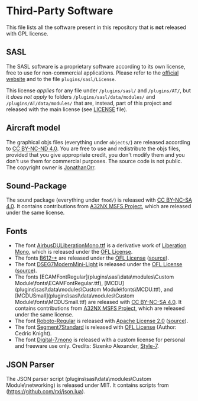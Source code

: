 # Third-Party Software

This file lists all the software present in this repository that is **not** released with GPL license.

## SASL
The SASL software is a proprietary software according to its own license, free to use for non-commercial applications. Please refer to the [official website](https://1-sim.com/) and to the file `plugins/sasl/License`.

This license *applies* for any file under `/plugins/sasl/` and `/plugins/AT/`, but it *does not apply* to folders `/plugins/sasl/data/modules/` and `/plugins/AT/data/modules/` that are, instead, part of this project and released with the main license (see [LICENSE](LICENSE) file).

## Aircraft model
The graphical objs files (everything under `objects/`) are released according to [CC BY-NC-ND 4.0](https://creativecommons.org/licenses/by-nc-nd/4.0/). You are free to use and redistribute the objs files, provided that you give appropriate credit, you don't modify them and you don't use them for commercial purposes. The source code is not public. The copyright owner is [JonathanOrr](https://github.com/JonathanOrr).

## Sound-Package
The sound package (everything under `fmod/`) is released with [CC BY-NC-SA 4.0](https://creativecommons.org/licenses/by-nc-sa/4.0/). It contains contributions from [A32NX MSFS Project](https://github.com/flybywiresim/a32nx), which are released under the same license.

## Fonts
- The font [AirbusDULiberationMono.ttf](plugins/sasl/data/modules/Custom%20Module/fonts/AirbusDULiberationMono.ttf) is a derivative work of [Liberation Mono](https://github.com/liberationfonts), which is released under the [OFL License](plugins/sasl/data/modules/Custom%20Module/fonts/OFL.txt).
- The fonts [B612-\*](plugins/sasl/data/modules/Custom%20Module/fonts) are released under the [OFL License](plugins/sasl/data/modules/Custom%20Module/fonts/OFL.txt) ([source](https://b612-font.com/)).
- The font [DSEG7ModernMini-Light](plugins/sasl/data/modules/Custom%20Module/fonts/DSEG7ModernMini-Light.ttf) is released under the [OFL License](plugins/sasl/data/modules/Custom%20Module/fonts/OFL.txt) ([source](https://github.com/keshikan/DSEG/)).
- The fonts [ECAMFontRegular](plugins\sasl\data\modules\Custom Module\fonts\ECAMFontRegular.ttf), [MCDU](plugins\sasl\data\modules\Custom Module\fonts\MCDU.ttf), and [MCDUSmall](plugins\sasl\data\modules\Custom Module\fonts\MCDUSmall.ttf) are released with [CC BY-NC-SA 4.0](https://creativecommons.org/licenses/by-nc-sa/4.0/). It contains contributions from [A32NX MSFS Project](https://github.com/flybywiresim/a32nx), which are released under the same license.
- The font [Roboto-Regular](plugins/sasl/data/modules/Custom%20Module/fonts/Roboto-Regular.ttf) is released with [Apache License 2.0](https://www.apache.org/licenses/LICENSE-2.0.html) ([source](https://fonts.google.com/specimen/Roboto)).
- The font [Segment7Standard](plugins/sasl/data/modules/Custom%20Module/fonts/Segment7Standard.otf) is released with [OFL License](plugins/sasl/data/modules/Custom%20Module/fonts/OFL.txt) (Author: Cedric Knight).
- The font [Digital-7.mono](plugins/sasl/data/modules/Custom%20Module/fonts/digital-7.mono.ttf) is released with a custom license for personal and freeware use only. Credits: Sizenko Alexander, [Style-7](http://www.styleseven.com).

## JSON Parser
The JSON parser script (plugins\sasl\data\modules\Custom Module\networking) is released under MIT. It contains scripts from (https://github.com/rxi/json.lua).

